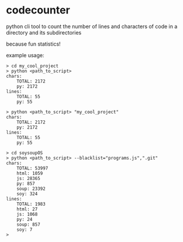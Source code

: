 # codecounter

python cli tool to count the number of lines and characters of code in a directory and its subdirectories

because fun statistics!

example usage:
```
> cd my_cool_project
> python <path_to_script>
chars:
    TOTAL: 2172
    py: 2172
lines:
    TOTAL: 55
    py: 55
```
```
> python <path_to_script> "my_cool_project"
chars:
    TOTAL: 2172
    py: 2172
lines:
    TOTAL: 55
    py: 55
```
```
> cd soysoupOS
> python <path_to_script> --blacklist="programs.js",".git"
chars:
    TOTAL: 53997
    html: 1059
    js: 28365
    py: 857
    soup: 23392
    soy: 324
lines:
    TOTAL: 1983
    html: 27
    js: 1068
    py: 24
    soup: 857
    soy: 7
>
```